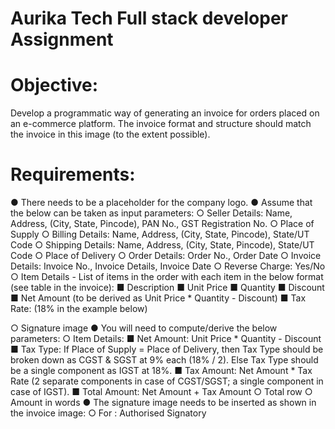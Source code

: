 # Aurika Tech Full stack developer Assignment

# Objective:
Develop a programmatic way of generating an invoice for orders placed on an e-commerce platform. The
invoice format and structure should match the invoice in this image (to the extent possible).

# Requirements:
● There needs to be a placeholder for the company logo.
● Assume that the below can be taken as input parameters:
○ Seller Details: Name, Address, (City, State, Pincode), PAN No., GST Registration No.
○ Place of Supply
○ Billing Details: Name, Address, (City, State, Pincode), State/UT Code
○ Shipping Details: Name, Address, (City, State, Pincode), State/UT Code
○ Place of Delivery
○ Order Details: Order No., Order Date
○ Invoice Details: Invoice No., Invoice Details, Invoice Date
○ Reverse Charge: Yes/No
○ Item Details - List of items in the order with each item in the below format (see table in
the invoice):
■ Description
■ Unit Price
■ Quantity
■ Discount
■ Net Amount (to be derived as Unit Price * Quantity - Discount)
■ Tax Rate: (18% in the example below)

○ Signature image
● You will need to compute/derive the below parameters:
○ Item Details:
■ Net Amount: Unit Price * Quantity - Discount
■ Tax Type: If Place of Supply = Place of Delivery, then Tax Type should be broken
down as CGST & SGST at 9% each (18% / 2). Else Tax Type should be a single
component as IGST at 18%.
■ Tax Amount: Net Amount * Tax Rate (2 separate components in case of
CGST/SGST; a single component in case of IGST).
■ Total Amount: Net Amount + Tax Amount
○ Total row
○ Amount in words
● The signature image needs to be inserted as shown in the invoice image:
○ For <Seller Name>:
<Insert Signature>
Authorised Signatory

